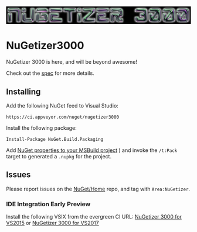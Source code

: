 ![Nugetizer-3000 Logo](https://raw.githubusercontent.com/NuGet/NuGet.Build.Packaging/master/Nugetizer-3000.png)

# NuGetizer3000

NuGetizer 3000 is here, and will be beyond awesome!

Check out the [spec](https://github.com/NuGet/Home/wiki/NuGetizer-3000) for more details.

## Installing

Add the following NuGet feed to Visual Studio:

    https://ci.appveyor.com/nuget/nugetizer3000

Install the following package:

    Install-Package NuGet.Build.Packaging

Add [NuGet properties to your MSBuild project](https://github.com/NuGet/Home/wiki/Adding-nuget-pack-as-a-msbuild-target) 
) and invoke the `/t:Pack` target to generated a `.nupkg` for the project.

## Issues

Please report issues on the [NuGet/Home](https://github.com/NuGet/Home/issues?q=is%3Aopen+is%3Aissue+label%3AArea%3ANuGetizer) repo, and tag with `Area:NuGetizer`.

### IDE Integration Early Preview

Install the following VSIX from the evergreen CI URL: [NuGetizer 3000 for VS2015](http://bit.ly/nugetizer2015) or [NuGetizer 3000 for VS2017](http://bit.ly/nugetizer2017)
